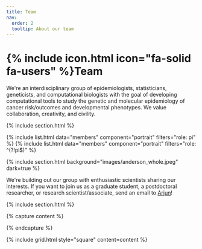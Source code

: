 ```yaml
---
title: Team
nav:
  order: 2
  tooltip: About our team
---
```


# {% include icon.html icon="fa-solid fa-users" %}Team

We're an interdisciplinary group of epidemiologists, statisticians, geneticists, and computational biologists with the goal of 
developing computational tools to study the
genetic and molecular epidemiology of cancer risk/outcomes and developmental phenotypes. We value
collaboration, creativity, and civility.

{% include section.html %}

{% include list.html data="members" component="portrait" filters="role: pi" %}
{% include list.html data="members" component="portrait" filters="role: ^(?!pi$)" %}

{% include section.html background="images/anderson_whole.jpeg" dark=true %}

We're building out our group with enthusiastic scientists sharing our interests. If you want to join us
as a graduate student, a postdoctoral researcher, or research scientist/associate, send an email to
[Arjun](mailto:bhattacharya.a.bt@gmail.com)!

{% include section.html %}

{% capture content %}

{% endcapture %}

{% include grid.html style="square" content=content %}
